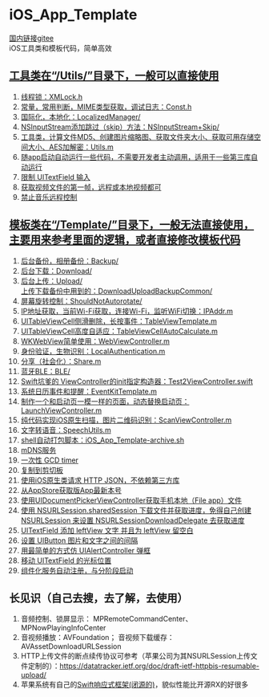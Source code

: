 # iOS_App_Template
[国内链接gitee](https://gitee.com/maoxm/iOS_App_Template)  
iOS工具类和模板代码，简单高效

## [工具类在“/Utils/”目录下，一般可以直接使用](/Utils)
1. [线程锁：XMLock.h](/Utils/XMLock.h)
2. [常量，常用判断，MIME类型获取，调试日志：Const.h](/Utils/Const.h)
3. [国际化，本地化：LocalizedManager/](/Utils/LocalizedManager)
4. [NSInputStream添加跳过（skip）方法：NSInputStream+Skip/](/Utils/NSInputStreamSkip)  
5. [工具类，计算文件MD5、创建图片缩略图、获取文件夹大小、获取可用存储空间大小、AES加解密：Utils.m](/Utils/Utils.m)  
6. [随app启动自动运行一些代码，不需要开发者主动调用，适用于一些第三库自动运行](/Utils/_XMAutoLaunch.m)  
7. [限制 UITextField 输入](/Utils/InputLimiter)  
8. [获取视频文件的第一帧，远程或本地视频都可](/Utils/Utils.m#L390)  
9. [禁止音乐远程控制](/Utils/Utils.m#L428)  


## [模板类在“/Template/”目录下，一般无法直接使用，主要用来参考里面的逻辑，或者直接修改模板代码](/Template)
1. [后台备份，相册备份：Backup/](/Template/Backup)
2. [后台下载：Download/](/Template/Download)
3. [后台上传：Upload/](/Template/Upload)  
        [上传下载备份中用到的：DownloadUploadBackupCommon/](/Template/DownloadUploadBackupCommon)
4. [屏幕旋转控制：ShouldNotAutorotate/](/Template/ShouldNotAutorotate)
5. [IP地址获取，当前Wi-Fi获取，连接Wi-Fi，监听WiFi切换：IPAddr.m](/Template/IPAddr.m)
6. [UITableViewCell侧滑删除，长按事件：TableViewTemplate.m](/Template/TableViewTemplate.m)
7. [UITableViewCell高度自适应：TableViewCellAutoCalculate.m](/Template/TableViewCellAutoCalculate.m)
8. [WKWebView简单使用：WebViewController.m](/Template/WebViewController.m)
9. [身份验证，生物识别：LocalAuthentication.m](/Template/LocalAuthentication.m)
10. [分享（社会化）：Share.m](/Template/Share.m)  
11. [蓝牙BLE：BLE/](/Template/BLE)  
12. [Swift坑爹的 ViewController的init指定构造器：Test2ViewController.swift](/Template/Test2ViewController.swift)  
13. [系统日历事件和提醒：EventKitTemplate.m](/Template/EventKitTemplate.m)  
14. [制作一个和启动页一模一样的页面，动态替换启动页：LaunchViewController.m](/Template/LaunchViewController.m)  
15. [纯代码实现iOS原生扫描，图片二维码识别：ScanViewController.m](/Template/ScanViewController.m)  
16. [文字转语音：SpeechUtils.m](/Template/SpeechUtils.m)  
17. [shell自动打包脚本：iOS_App_Template-archive.sh](/iOS_App_Template-archive.sh)  
18. [mDNS服务](/Template/MDNS)  
19. [一次性 GCD timer](/Template/TemplateUtils.m#L36)  
20. [复制到剪切板](/Template/TemplateUtils.m#L52)  
21. [使用iOS原生类请求 HTTP JSON，不依赖第三方库](/Template/TemplateUtils.m#L61)  
22. [从AppStore获取版App最新本号](/Template/TemplateUtils.m#L75)  
23. [使用UIDocumentPickerViewController获取手机本地（File app）文件](/Template/SelectFileViewController.m)  
24. [使用 NSURLSession.sharedSession 下载文件并获取进度，免得自己创建 NSURLSession  来设置 NSURLSessionDownloadDelegate 去获取进度](/Template/TemplateUtils.m#L111)  
25. [UITextField 添加 leftView 文字 并且为 leftView 留空白](/Template/TemplateUtils.m#L147)  
26. [设置 UIButton 图片和文字之间的间隔](/Template/TemplateUtils.m#L168)  
27. [用最简单的方式仿 UIAlertController 弹框](/Template/AlertViewController.m#L23)  
28. [移动 UITextField 的光标位置](/Template/TemplateUtils.m#L211)  
29. [组件化服务自动注册，与分阶段启动](/Template/ServiceRegister.m)  


## 长见识（自己去搜，去了解，去使用）
1. 音频控制、锁屏显示： MPRemoteCommandCenter、MPNowPlayingInfoCenter  
2. 音视频播放：AVFoundation； 音视频下载缓存：AVAssetDownloadURLSession  
3. HTTP上传文件的断点续传协议可参考（苹果公司为其NSURLSession上传文件定制的）：https://datatracker.ietf.org/doc/draft-ietf-httpbis-resumable-upload/  
4. 苹果系统有自己的[Swift响应式框架(闭源的)](https://developer.apple.com/documentation/combine/)，貌似性能比开源RX的好很多
